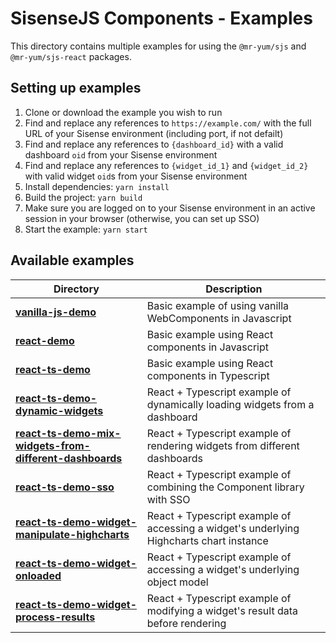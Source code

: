 # SisenseJS Components - Examples

This directory contains multiple examples for using the `@mr-yum/sjs` and `@mr-yum/sjs-react` packages.

## Setting up examples

1. Clone or download the example you wish to run
1. Find and replace any references to `https://example.com/` with the full URL of your Sisense environment (including port, if not defailt)
1. Find and replace any references to `{dashboard_id}` with a valid dashboard `oid` from your Sisense environment
1. Find and replace any references to `{widget_id_1}` and `{widget_id_2}` with valid widget `oid`s from your Sisense environment
1. Install dependencies: `yarn install`
1. Build the project: `yarn build`
1. Make sure you are logged on to your Sisense environment in an active session in your browser (otherwise, you can set up SSO)
1. Start the example: `yarn start`

## Available examples

| Directory                                                                                                                          | Description                                                                             |
| ---------------------------------------------------------------------------------------------------------------------------------- | --------------------------------------------------------------------------------------- |
| **[vanilla-js-demo](/vanilla-js-demo/)**                                                                         | Basic example of using vanilla WebComponents in Javascript                              |
| **[react-demo](/react-demo/)**                                                                                   | Basic example using React components in Javascript                                      |
| **[react-ts-demo](/react-ts-demo/)**                                                                             | Basic example using React components in Typescript                                      |
| **[react-ts-demo-dynamic-widgets](/react-ts-demo-dynamic-widgets/)**                                             | React + Typescript example of dynamically loading widgets from a dashboard              |
| **[react-ts-demo-mix-widgets-from-different-dashboards](/react-ts-demo-mix-widgets-from-different-dashboards/)** | React + Typescript example of rendering widgets from different dashboards               |
| **[react-ts-demo-sso](/react-ts-demo-sso/)**                                                                     | React + Typescript example of combining the Component library with SSO                  |
| **[react-ts-demo-widget-manipulate-highcharts](/react-ts-demo-widget-manipulate-highcharts/)**                   | React + Typescript example of accessing a widget's underlying Highcharts chart instance |
| **[react-ts-demo-widget-onloaded](/react-ts-demo-widget-onloaded/)**                                             | React + Typescript example of accessing a widget's underlying object model              |
| **[react-ts-demo-widget-process-results](/react-ts-demo-widget-process-results/)**                               | React + Typescript example of modifying a widget's result data before rendering         |
